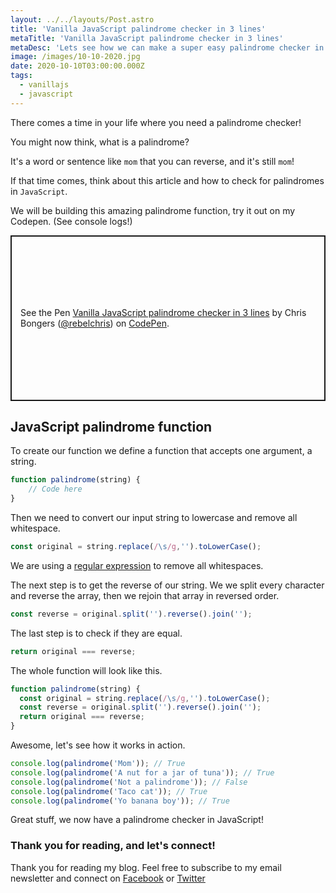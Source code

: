```yaml
---
layout: ../../layouts/Post.astro
title: 'Vanilla JavaScript palindrome checker in 3 lines'
metaTitle: 'Vanilla JavaScript palindrome checker in 3 lines'
metaDesc: 'Lets see how we can make a super easy palindrome checker in JavaScript'
image: /images/10-10-2020.jpg
date: 2020-10-10T03:00:00.000Z
tags:
  - vanillajs
  - javascript
---
```

There comes a time in your life where you need a palindrome checker!

You might now think, what is a palindrome?

It's a word or sentence like `mom` that you can reverse, and it's still `mom`!

If that time comes, think about this article and how to check for palindromes in `JavaScript`.

We will be building this amazing palindrome function, try it out on my Codepen. (See console logs!)

<p class="codepen" data-height="265" data-theme-id="dark" data-default-tab="js" data-user="rebelchris" data-slug-hash="KKzONQO" style="height: 265px; box-sizing: border-box; display: flex; align-items: center; justify-content: center; border: 2px solid; margin: 1em 0; padding: 1em;" data-pen-title="Vanilla JavaScript palindrome checker in 3 lines">
  <span>See the Pen <a href="https://codepen.io/rebelchris/pen/KKzONQO">
  Vanilla JavaScript palindrome checker in 3 lines</a> by Chris Bongers (<a href="https://codepen.io/rebelchris">@rebelchris</a>)
  on <a href="https://codepen.io">CodePen</a>.</span>
</p>
<script async src="https://static.codepen.io/assets/embed/ei.js"></script>

## JavaScript palindrome function

To create our function we define a function that accepts one argument, a string.

```js
function palindrome(string) {
	// Code here
}
```

Then we need to convert our input string to lowercase and remove all whitespace.

```js
const original = string.replace(/\s/g,'').toLowerCase();
```

We are using a [regular expression](https://daily-dev-tips.com/posts/vanilla-javascript-replace-all-whitespaces/) to remove all whitespaces.

The next step is to get the reverse of our string.
We we split every character and reverse the array, then we rejoin that array in reversed order.

```js
const reverse = original.split('').reverse().join('');
```

The last step is to check if they are equal.

```js
return original === reverse;
```

The whole function will look like this.

```js
function palindrome(string) {
  const original = string.replace(/\s/g,'').toLowerCase();
  const reverse = original.split('').reverse().join('');
  return original === reverse;
}
```

Awesome, let's see how it works in action.

```js
console.log(palindrome('Mom')); // True
console.log(palindrome('A nut for a jar of tuna')); // True
console.log(palindrome('Not a palindrome')); // False
console.log(palindrome('Taco cat')); // True
console.log(palindrome('Yo banana boy')); // True
```

Great stuff, we now have a palindrome checker in JavaScript!

### Thank you for reading, and let's connect!

Thank you for reading my blog. Feel free to subscribe to my email newsletter and connect on [Facebook](https://www.facebook.com/DailyDevTipsBlog) or [Twitter](https://twitter.com/DailyDevTips1)
